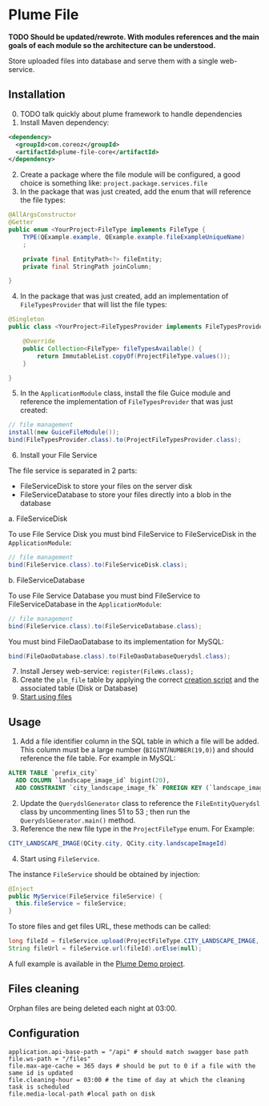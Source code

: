Plume File
==========

**TODO Should be updated/rewrote. With modules references and the main goals of each module so the architecture can be understood.**

Store uploaded files into database and serve them with a single web-service.

Installation
------------
0. TODO talk quickly about plume framework to handle dependencies
1. Install Maven dependency:
```xml
<dependency>
  <groupId>com.coreoz</groupId>
  <artifactId>plume-file-core</artifactId>
</dependency>
```
2. Create a package where the file module will be configured,
a good choice is something like: `project.package.services.file`
3. In the package that was just created, add the enum that will reference the file types:
```java
@AllArgsConstructor
@Getter
public enum <YourProject>FileType implements FileType {
    TYPE(QExample.example, QExample.example.fileExampleUniqueName)
	;

	private final EntityPath<?> fileEntity;
	private final StringPath joinColumn;

}
```
4. In the package that was just created, add an implementation of `FileTypesProvider`
that will list the file types:
```java
@Singleton
public class <YourProject>FileTypesProvider implements FileTypesProvider {

	@Override
	public Collection<FileType> fileTypesAvailable() {
		return ImmutableList.copyOf(ProjectFileType.values());
	}

}
```
5. In the `ApplicationModule` class, install the file Guice module
and reference the implementation of `FileTypesProvider` that was just created:
```java
// file management
install(new GuiceFileModule());
bind(FileTypesProvider.class).to(ProjectFileTypesProvider.class);
```

6. Install your File Service

The file service is separated in 2 parts:
- FileServiceDisk to store your files on the server disk
- FileServiceDatabase to store your files directly into a blob in the database

a. FileServiceDisk

To use File Service Disk you must bind FileService to FileServiceDisk in the `ApplicationModule`:
 ```java
 // file management
 bind(FileService.class).to(FileServiceDisk.class);

 ```

b. FileServiceDatabase

To use File Service Database you must bind FileService to FileServiceDatabase in the `ApplicationModule`:
 ```java
 // file management
 bind(FileService.class).to(FileServiceDatabase.class);
 ```

You must bind FileDaoDatabase to its implementation for MySQL:
 ```java
 bind(FileDaoDatabase.class).to(FileDaoDatabaseQuerydsl.class);
```

7. Install Jersey web-service: `register(FileWs.class);`
8. Create the `plm_file` table by applying the correct [creation script](sql/) and the associated table (Disk or Database)
9. [Start using files](#usage)

Usage
-----
1. Add a file identifier column in the SQL table in which a file will be added.
This column must be a large number (`BIGINT`/`NUMBER(19,0)`) and should reference the file table.
For example in MySQL:
```sql
ALTER TABLE `prefix_city`
  ADD COLUMN `landscape_image_id` bigint(20),
  ADD CONSTRAINT `city_landscape_image_fk` FOREIGN KEY (`landscape_image_id`) REFERENCES `PLM_FILE` (`id`);
```
2. Update the `QuerydslGenerator` class to reference the `FileEntityQuerydsl` class
by uncommenting lines 51 to 53 ; then run the `QuerydslGenerator.main()` method.
3. Reference the new file type in the `ProjectFileType` enum. For Example:
```java
CITY_LANDSCAPE_IMAGE(QCity.city, QCity.city.landscapeImageId)
```
4. Start using `FileService`.

The instance `FileService` should be obtained by injection:
```java
@Inject
public MyService(FileService fileService) {
  this.fileService = fileService;
}
```
To store files and get files URL, these methods can be called:
```java
long fileId = fileService.upload(ProjectFileType.CITY_LANDSCAPE_IMAGE, fileData).getId();
String fileUrl = fileService.url(fileId).orElse(null);
```

A full example is available in the
[Plume Demo project](https://github.com/Coreoz/Plume-demo/tree/master/plume-demo-full-guice-jersey).

Files cleaning
--------------
Orphan files are being deleted each night at 03:00.

Configuration
-------------
```
application.api-base-path = "/api" # should match swagger base path
file.ws-path = "/files"
file.max-age-cache = 365 days # should be put to 0 if a file with the same id is updated
file.cleaning-hour = 03:00 # the time of day at which the cleaning task is scheduled
file.media-local-path #local path on disk
```


